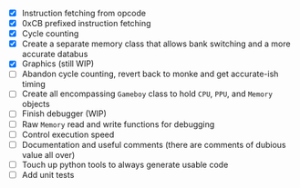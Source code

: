 - [x] Instruction fetching from opcode
- [x] 0xCB prefixed instruction fetching
- [x] Cycle counting
- [x] Create a separate memory class that allows bank switching and a more accurate databus
- [x] Graphics (still WIP)
- [ ] Abandon cycle counting, revert back to monke and get accurate-ish timing
- [ ] Create all encompassing `Gameboy` class to hold `CPU`, `PPU`, and `Memory` objects
- [ ] Finish debugger (WIP)
- [ ] Raw `Memory` read and write functions for debugging
- [ ] Control execution speed
- [ ] Documentation and useful comments (there are comments of dubious value all over)
- [ ] Touch up python tools to always generate usable code
- [ ] Add unit tests